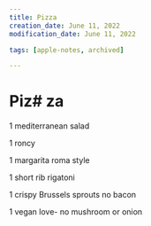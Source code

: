 ```yaml
---
title: Pizza
creation_date: June 11, 2022
modification_date: June 11, 2022

tags: [apple-notes, archived]

---
```



# Piz# za

1 mediterranean salad

1 roncy 

1 margarita roma style 

1 short rib rigatoni

1 crispy Brussels sprouts no bacon

1 vegan love- no mushroom or onion

